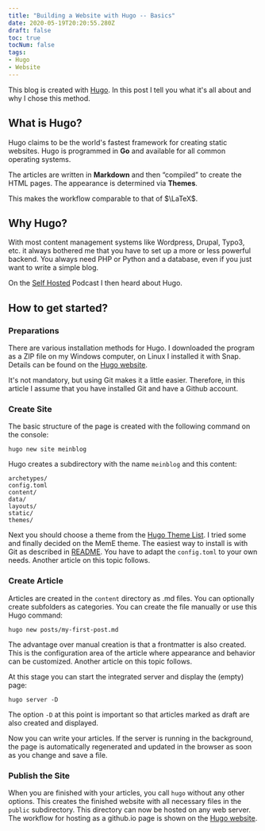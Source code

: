 ```yaml
---
title: "Building a Website with Hugo -- Basics"
date: 2020-05-19T20:20:55.280Z
draft: false
toc: true
tocNum: false
tags:
- Hugo
- Website
---
```


This blog is created with [Hugo][1]. In this post I tell you what it's all about and why I chose this method.

## What is Hugo?

Hugo claims to be the world's fastest framework for creating static websites.
Hugo is programmed in **Go** and available for all common operating systems. 

The articles are written in **Markdown** and then &ldquo;compiled&rdquo; to create the HTML pages. The appearance is determined via **Themes**.

This makes the workflow comparable to that of $\LaTeX$.

## Why Hugo?

With most content management systems like Wordpress, Drupal, Typo3, etc. it always bothered me that you have to set up a more or less powerful backend.
You always need PHP or Python and a database, even if you just want to write a simple blog.

On the [Self Hosted][2] Podcast I then heard about Hugo.

## How to get started?

### Preparations
There are various installation methods for Hugo. I downloaded the program as a ZIP file on my Windows computer, on Linux I installed it with Snap. Details can be found on the [Hugo website][3].

It's not mandatory, but using Git makes it a little easier. Therefore, in this article I assume that you have installed Git and have a Github account.

### Create Site
The basic structure of the page is created with the following command on the console:

```console
hugo new site meinblog
```

Hugo creates a subdirectory with the name `meinblog` and this content:

```console
archetypes/
config.toml
content/
data/
layouts/
static/
themes/
```

Next you should choose a theme from the [Hugo Theme List][4]. I tried some and finally decided on the MemE theme. The easiest way to install is with Git as described in [README][5].
You have to adapt the `config.toml` to your own needs. Another article on this topic follows.

### Create Article
Articles are created in the `content` directory as .md files. You can optionally create subfolders as categories. You can create the file manually or use this Hugo command:

```console
hugo new posts/my-first-post.md
```

The advantage over manual creation is that a frontmatter is also created. This is the configuration area of the article where appearance and behavior can be customized. Another article on this topic follows.

At this stage you can start the integrated server and display the (empty) page:

```console
hugo server -D
```

The option `-D` at this point is important so that articles marked as draft are also created and displayed.

Now you can write your articles. If the server is running in the background, the page is automatically regenerated and updated in the browser as soon as you change and save a file.

### Publish the Site
When you are finished with your articles, you call `hugo` without any other options. This creates the finished website with all necessary files in the `public` subdirectory. This directory can now be hosted on any web server. The workflow for hosting as a github.io page is shown on the [Hugo website][6].

[1]: https://gohugo.io/ "Hugo"
[2]: https://selfhosted.show/ "Self-Hosted Podcast"
[3]: https://gohugo.io/getting-started/installing "Hugo Installation"
[4]: https://themes.gohugo.io/ "Hugo Themes List"
[5]: https://github.com/reuixiy/hugo-theme-meme "MemE Readme"
[6]: https://gohugo.io/hosting-and-deployment/hosting-on-github/ "Hosting-on-Github"